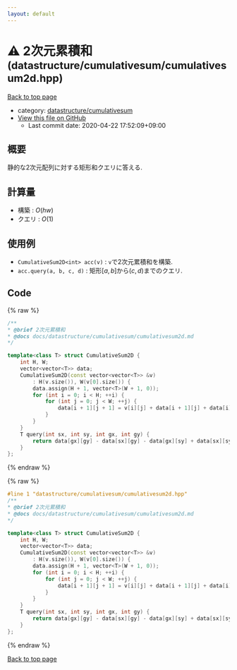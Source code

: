 ```yaml
---
layout: default
---
```


<!-- mathjax config similar to math.stackexchange -->
<script type="text/javascript" async
  src="https://cdnjs.cloudflare.com/ajax/libs/mathjax/2.7.5/MathJax.js?config=TeX-MML-AM_CHTML">
</script>
<script type="text/x-mathjax-config">
  MathJax.Hub.Config({
    TeX: { equationNumbers: { autoNumber: "AMS" }},
    tex2jax: {
      inlineMath: [ ['$','$'] ],
      processEscapes: true
    },
    "HTML-CSS": { matchFontHeight: false },
    displayAlign: "left",
    displayIndent: "2em"
  });
</script>

<script type="text/javascript" src="https://cdnjs.cloudflare.com/ajax/libs/jquery/3.4.1/jquery.min.js"></script>
<script src="https://cdn.jsdelivr.net/npm/jquery-balloon-js@1.1.2/jquery.balloon.min.js" integrity="sha256-ZEYs9VrgAeNuPvs15E39OsyOJaIkXEEt10fzxJ20+2I=" crossorigin="anonymous"></script>
<script type="text/javascript" src="../../../assets/js/copy-button.js"></script>
<link rel="stylesheet" href="../../../assets/css/copy-button.css" />


# :warning: 2次元累積和 <small>(datastructure/cumulativesum/cumulativesum2d.hpp)</small>

<a href="../../../index.html">Back to top page</a>

* category: <a href="../../../index.html#053d19836570d3243deead9fd40452d5">datastructure/cumulativesum</a>
* <a href="{{ site.github.repository_url }}/blob/master/datastructure/cumulativesum/cumulativesum2d.hpp">View this file on GitHub</a>
    - Last commit date: 2020-04-22 17:52:09+09:00




## 概要

静的な2次元配列に対する矩形和クエリに答える.

## 計算量

* 構築 : $O(hw)$
* クエリ : $O(1)$

## 使用例

* `CumulativeSum2D<int> acc(v)` : `v`で2次元累積和を構築.
* `acc.query(a, b, c, d)` : 矩形$[a, b]$から$(c, d)$までのクエリ.


## Code

<a id="unbundled"></a>
{% raw %}
```cpp
/**
* @brief 2次元累積和
* @docs docs/datastructure/cumulativesum/cumulativesum2d.md
*/

template<class T> struct CumulativeSum2D {
    int H, W;
    vector<vector<T>> data;
    CumulativeSum2D(const vector<vector<T>> &v)
        : H(v.size()), W(v[0].size()) {
        data.assign(H + 1, vector<T>(W + 1, 0));
        for (int i = 0; i < H; ++i) {
            for (int j = 0; j < W; ++j) {
                data[i + 1][j + 1] = v[i][j] + data[i + 1][j] + data[i][j + 1] - data[i][j];
            }
        }
    }
    T query(int sx, int sy, int gx, int gy) {
        return data[gx][gy] - data[sx][gy] - data[gx][sy] + data[sx][sy];
    }
};

```
{% endraw %}

<a id="bundled"></a>
{% raw %}
```cpp
#line 1 "datastructure/cumulativesum/cumulativesum2d.hpp"
/**
* @brief 2次元累積和
* @docs docs/datastructure/cumulativesum/cumulativesum2d.md
*/

template<class T> struct CumulativeSum2D {
    int H, W;
    vector<vector<T>> data;
    CumulativeSum2D(const vector<vector<T>> &v)
        : H(v.size()), W(v[0].size()) {
        data.assign(H + 1, vector<T>(W + 1, 0));
        for (int i = 0; i < H; ++i) {
            for (int j = 0; j < W; ++j) {
                data[i + 1][j + 1] = v[i][j] + data[i + 1][j] + data[i][j + 1] - data[i][j];
            }
        }
    }
    T query(int sx, int sy, int gx, int gy) {
        return data[gx][gy] - data[sx][gy] - data[gx][sy] + data[sx][sy];
    }
};

```
{% endraw %}

<a href="../../../index.html">Back to top page</a>

